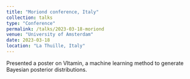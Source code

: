 ```yaml
---
title: "Moriond conference, Italy"
collection: talks
type: "Conference"
permalink: /talks/2023-03-18-moriond
venue: "University of Amsterdam"
date: 2023-03-18
location: "La Thuille, Italy"
---
```


Presented a poster on VItamin, a machine learning method to generate Bayesian posterior distributions.
